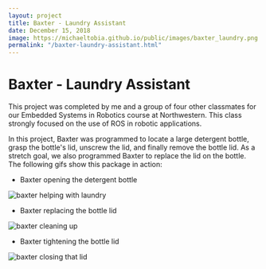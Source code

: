 ```yaml
---
layout: project
title: Baxter - Laundry Assistant
date: December 15, 2018
image: https://michaeltobia.github.io/public/images/baxter_laundry.png
permalink: "/baxter-laundry-assistant.html"
---
```


# Baxter - Laundry Assistant

This project was completed by me and a group of four other classmates for our
Embedded Systems in Robotics course at Northwestern. This class strongly focused
on the use of ROS in robotic applications.

In this project, Baxter was programmed to locate a large detergent bottle,
grasp the bottle's lid, unscrew the lid, and finally remove the bottle lid. As
a stretch goal, we also programmed Baxter to replace the lid on the bottle. The
following gifs show this package in action:

* Baxter opening the detergent bottle


![baxter helping with laundry](https://michaeltobia.github.io/public/images/baxter_opening_lid.gif)


* Baxter replacing the bottle lid


![baxter cleaning up](https://michaeltobia.github.io/public/images/baxter_move_to_bottle.gif)


* Baxter tightening the bottle lid


![baxter closing that lid](https://michaeltobia.github.io/public/images/baxter_close_lid.gif)
